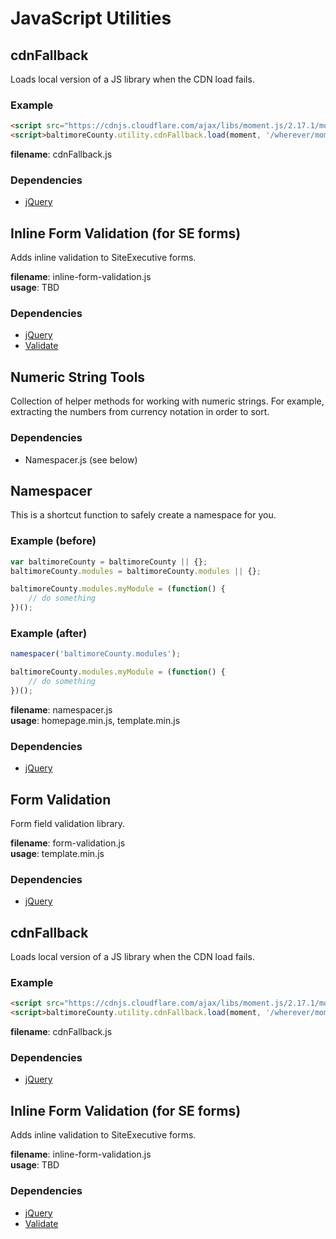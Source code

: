 # JavaScript Utilities

## cdnFallback
Loads local version of a JS library when the CDN load fails.

### Example
```HTML
<script src="https://cdnjs.cloudflare.com/ajax/libs/moment.js/2.17.1/moment.min.js"></script>
<script>baltimoreCounty.utility.cdnFallback.load(moment, '/wherever/moment.min.js', false);</script>
```

**filename**: cdnFallback.js 
### Dependencies
* [jQuery](https://jquery.com/)


## Inline Form Validation (for SE forms)
Adds inline validation to SiteExecutive forms.

**filename**: inline-form-validation.js  
**usage**: TBD    
### Dependencies
* [jQuery](https://jquery.com/)
* [Validate](https://validatejs.org/)

## Numeric String Tools
Collection of helper methods for working with numeric strings. For example, extracting the numbers from currency notation in order to sort.

### Dependencies
* Namespacer.js (see below)

## Namespacer
This is a shortcut function to safely create a namespace for you. 

### Example (before)
```Javascript
var baltimoreCounty = baltimoreCounty || {};
baltimoreCounty.modules = baltimoreCounty.modules || {};

baltimoreCounty.modules.myModule = (function() {
    // do something
})();
```

### Example (after)
```JavaScript
namespacer('baltimoreCounty.modules');

baltimoreCounty.modules.myModule = (function() {
    // do something
})();
```

**filename**: namespacer.js  
**usage**: homepage.min.js, template.min.js  
### Dependencies
* [jQuery](https://jquery.com/)

## Form Validation
Form field validation library.

**filename**: form-validation.js  
**usage**: template.min.js  
### Dependencies
* [jQuery](https://jquery.com/)

## cdnFallback
Loads local version of a JS library when the CDN load fails.

### Example
```HTML
<script src="https://cdnjs.cloudflare.com/ajax/libs/moment.js/2.17.1/moment.min.js"></script>
<script>baltimoreCounty.utility.cdnFallback.load(moment, '/wherever/moment.min.js', false);</script>
```

**filename**: cdnFallback.js 
### Dependencies
* [jQuery](https://jquery.com/)


## Inline Form Validation (for SE forms)
Adds inline validation to SiteExecutive forms.

**filename**: inline-form-validation.js  
**usage**: TBD    
### Dependencies
* [jQuery](https://jquery.com/)
* [Validate](https://validatejs.org/)
